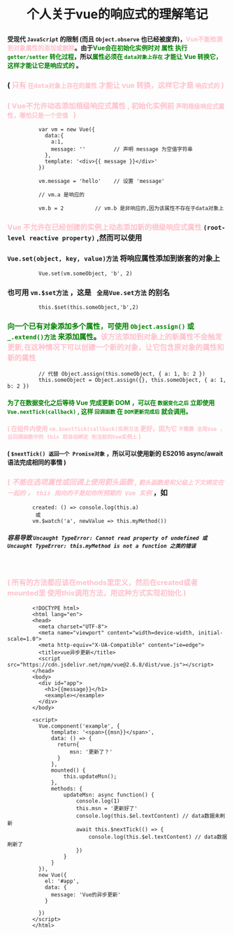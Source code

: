# <p align="center">个人关于vue的响应式的理解笔记</p>


#### 受现代 ``JavaScript`` 的限制 (而且 ``Object.observe`` 也已经被废弃)，<font color="pink">Vue不能检测到对象属性的添加或删除</font>。由于<font color="green">Vue会在初始化实例时对 属性 执行 ``getter/setter`` 转化过程</font>，所以<font color="green">属性必须在 ``data对象上存在`` 才能让 Vue 转换它，这样才能让它是响应式的</font> 。  
### ( <font color="pink">只有 ``在data对象上存在的属性`` 才能让 vue 转换，这样它才是 ``响应式的`` )
###  ( Vue不允许动态添加根级响应式属性 , 初始化实例前 ``声明根级响应式属性，哪怕只是一个空值 `` )</font>
              var vm = new Vue({
                data:{
                  a:1,
                  message: ''         // 声明 message 为空值字符串
                },
                template: '<div>{{ message }}</div>'
              })

              vm.message = 'hello'    // 设置 'message'
              
              // vm.a 是响应的

              vm.b = 2          // vm.b 是非响应的,因为该属性不存在于data对象上  
              
### <font color="pink">Vue 不允许在已经创建的实例上动态添加新的根级响应式属性</font> ``(root-level reactive property)`` ,然而可以使用 
### ``Vue.set(object, key, value)方法`` 将响应属性添加到嵌套的对象上
              Vue.set(vm.someObject, 'b', 2)  
      
### 也可用 ``vm.$set方法`` ，这是 `` 全局Vue.set方法`` 的别名  
              this.$set(this.someObject,'b',2)  
      
### <font color="green">向一个已有对象添加多个属性，可使用 ``Object.assign()`` 或 ``_.extend()方法`` 来添加属性</font>。<font color='pink'>该方法添加到对象上的新属性不会触发更新,在这种情况下可以创建一个新的对象，让它包含原对象的属性和新的属性</font>  
      
              // 代替 Object.assign(this.someObject, { a: 1, b: 2 })  
              this.someObject = Object.assign({}, this.someObject, { a: 1, b: 2 })  


#### <font color="green">为了在数据变化之后等待 Vue 完成更新 DOM ，可以在 ``数据变化之后`` 立即使用 `` Vue.nextTick(callback) `` , 这样 ``回调函数`` 在 ``DOM更新完成后`` 就会调用。</font>  
#### <font color="pink">( 在组件内使用 ``vm.$nextTick(callback)实例方法`` 更好，因为它 ``不需要 全局Vue ，且回调函数中的 this 将自动绑定 到当前的Vue实例上`` )</font>
#### ( ``$nextTick() 返回一个 Promise对象`` ，所以可以使用新的 ES2016 async/await 语法完成相同的事情 ) 
### <font color="pink">( ***不能在选项属性或回调上使用箭头函数 , ``箭头函数是和父级上下文绑定在一起的`` ， ``this 指向的不是如你所预期的 Vue 实例``</font>*** ，如 
            created: () => console.log(this.a)   
             或    
            vm.$watch('a', newValue => this.myMethod())          
##### 容易导致 ``Uncaught TypeError: Cannot read property of undefined 或 Uncaught TypeError: this.myMethod is not a function 之类的错误``

</br>

### <font color="pink">( 所有的方法都应该在methods里定义，然后在created或者mounted里 使用this调用方法，用这种方式实现初始化 )</font>
              
            <!DOCTYPE html>
            <html lang="en">
            <head>
              <meta charset="UTF-8">
              <meta name="viewport" content="width=device-width, initial-scale=1.0">
              <meta http-equiv="X-UA-Compatible" content="ie=edge">
              <title>vue异步更新</title>
              <script src="https://cdn.jsdelivr.net/npm/vue@2.6.8/dist/vue.js"></script>
            </head>
            <body>
              <div id="app">
                <h1>{{message}}</h1>
                <example></example>
              </div>
            </body>  
            
            <script>
              Vue.component('example', {
                  template: '<span>{{msn}}</span>',
                  data: () => {
                    return{
                        msn: '更新了？'
                    }
                  },
                  mounted() {
                      this.updateMsn();
                  },
                  methods: {
                      updateMsn: async function() {
                          console.log(1)
                          this.msn = '更新好了'
                          console.log(this.$el.textContent)	// data数据未刷新
                          await this.$nextTick(() => {
                              console.log(this.$el.textContent)	// data数据刷新了
                          })
                      }
                  }	
              }),
              new Vue({
                el: '#app',
                data: {
                  message: 'Vue的异步更新'
                }

              })
            </script>
            </html> 
      